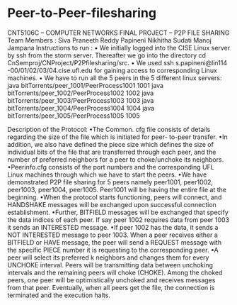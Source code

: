# Peer-to-Peer-filesharing
CNT5106C – COMPUTER NETWORKS FINAL PROJECT – P2P FILE SHARING
Team Members :
Siva Praneeth Reddy Papineni 
Nikhitha Sudati
Manoj Jampana 
Instructions to run :
• We initially logged into the CISE Linux server by ssh from the storm server. Thereafter we go into the directory cd CnSemproj/CNProject/P2Pfilesharing/src.
• We used ssh s.papineni@lin114 -00/01/02/03/04.cise.ufl.edu for gaining access to corresponding Linux machines.
• We have to run all the 5 peers in the 5 different linux servers: java bitTorrents/peer_1001/PeerProcess1001 1001 java bitTorrents/peer_1002/PeerProcess1002 1002 java bitTorrents/peer_1003/PeerProcess1003 1003 java bitTorrents/peer_1004/PeerProcess1004 1004 java bitTorrents/peer_1005/PeerProcess1005 1005

             
Description of the Protocol:
•The Common. cfg file consists of details regarding the size of the file which is initiated for peer- to-peer transfer. 
•In addition, we also have defined the piece size which defines the size of individual bits of the file that are transferred through each peer, 
and the number of preferred neighbors for a peer to choke/unchoke its neighbors. 
•Peerinfo.cfg consists of the port numbers and the corresponding UFL Linux machines through which we have to start the peers. 
•We have demonstrated P2P file sharing for 5 peers namely peer1001, peer1002, peer1003, peer1004, peer1005. Peer1001 will be having the entire file at the beginning. 
•When the protocol starts functioning, peers will connect, and HANDSHAKE messages will be exchanged upon successful connection establishment. 
•Further, BITFIELD messages will be exchanged that specify the data indices of each peer. If say peer 1002 requires data from peer 1003 it sends an INTERESTED message. 
•If peer 1002 has the data, it sends a NOT INTERESTED message to peer 1003. When a peer receives either a BITFIELD or HAVE message, the peer will send a REQUEST message with the specific PIECE number it is requesting to the corresponding peer. 
•A peer will select its preferred k neighbors and changes them for every UNCHOKE interval. Peers will be transmitting data between unchoking intervals and the remaining peers will choke (CHOKE). 
Among the choked peers, one peer will be optimistically unchoked and receives messages from that peer. Eventually, when all peers get the file, the connection is terminated and the execution halts.
 

